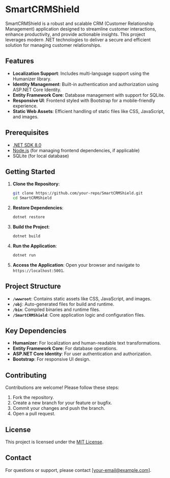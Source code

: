 # SmartCRMShield

SmartCRMShield is a robust and scalable CRM (Customer Relationship Management) application designed to streamline customer interactions, enhance productivity, and provide actionable insights. This project leverages modern .NET technologies to deliver a secure and efficient solution for managing customer relationships.

## Features

- **Localization Support**: Includes multi-language support using the Humanizer library.
- **Identity Management**: Built-in authentication and authorization using ASP.NET Core Identity.
- **Entity Framework Core**: Database management with support for SQLite.
- **Responsive UI**: Frontend styled with Bootstrap for a mobile-friendly experience.
- **Static Web Assets**: Efficient handling of static files like CSS, JavaScript, and images.

## Prerequisites

- [.NET SDK 8.0](https://dotnet.microsoft.com/download/dotnet/8.0)
- [Node.js](https://nodejs.org/) (for managing frontend dependencies, if applicable)
- SQLite (for local database)

## Getting Started

1. **Clone the Repository**:
   ```bash
   git clone https://github.com/your-repo/SmartCRMShield.git
   cd SmartCRMShield
   ```

2. **Restore Dependencies**:
   ```bash
   dotnet restore
   ```

3. **Build the Project**:
   ```bash
   dotnet build
   ```

4. **Run the Application**:
   ```bash
   dotnet run
   ```

5. **Access the Application**:
   Open your browser and navigate to `https://localhost:5001`.

## Project Structure

- **`/wwwroot`**: Contains static assets like CSS, JavaScript, and images.
- **`/obj`**: Auto-generated files for build and runtime.
- **`/bin`**: Compiled binaries and runtime files.
- **`/SmartCRMShield`**: Core application logic and configuration files.

## Key Dependencies

- **Humanizer**: For localization and human-readable text transformations.
- **Entity Framework Core**: For database operations.
- **ASP.NET Core Identity**: For user authentication and authorization.
- **Bootstrap**: For responsive UI design.

## Contributing

Contributions are welcome! Please follow these steps:

1. Fork the repository.
2. Create a new branch for your feature or bugfix.
3. Commit your changes and push the branch.
4. Open a pull request.

## License

This project is licensed under the [MIT License](LICENSE).

## Contact

For questions or support, please contact [your-email@example.com].
